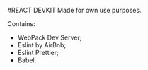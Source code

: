 #REACT DEVKIT
Made for own use purposes.

Contains:

* WebPack Dev Server;
* Eslint by AirBnb;
* Eslint Prettier;
* Babel.
